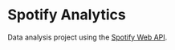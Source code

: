 # Spotify Analytics

Data analysis project using the [Spotify Web API](https://developer.spotify.com/documentation/web-api).
